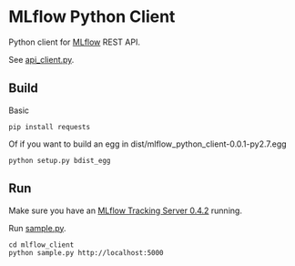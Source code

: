 # MLflow Python Client

Python client for [MLflow](https://mlflow.org) REST API.

See [api_client.py](mlflow_client/api_client.py).

## Build
Basic
```
pip install requests
```

Of if you want to build an egg in dist/mlflow_python_client-0.0.1-py2.7.egg
```
python setup.py bdist_egg
```

## Run
Make sure you have an [MLflow Tracking Server 0.4.2](https://mlflow.org/docs/latest/tracking.html#running-a-tracking-server) running.

Run [sample.py](mlflow_client/sample.py).

```
cd mlflow_client
python sample.py http://localhost:5000
```
